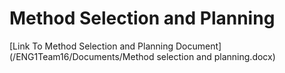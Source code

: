 # Method Selection and Planning

[Link To Method Selection and Planning Document](/ENG1Team16/Documents/Method selection and planning.docx)
